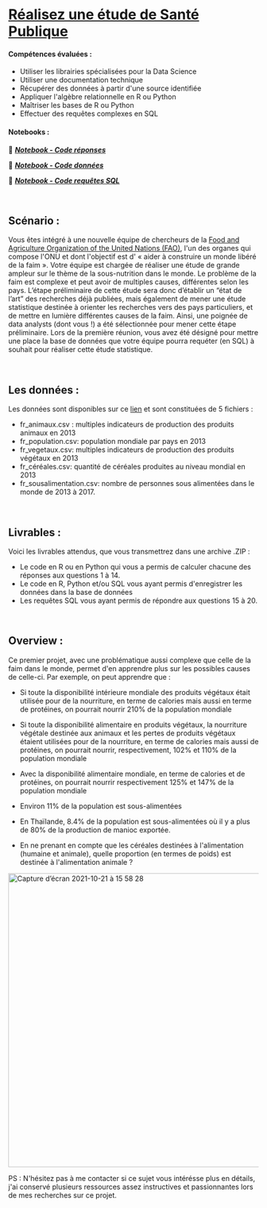 # [Réalisez une étude de Santé Publique](https://openclassrooms.com/fr/paths/65/projects/145/assignment)


#### Compétences évaluées : 

  - Utiliser les librairies spécialisées pour la Data Science
  - Utiliser une documentation technique
  - Récupérer des données à partir d'une source identifiée
  - Appliquer l'algèbre relationnelle en R ou Python
  - Maîtriser les bases de R ou Python
  - Effectuer des requêtes complexes en SQL 

#### Notebooks :

📗 ***[Notebook - Code réponses](https://github.com/Gladouu/P3/blob/main/P3_01_coderéponses.ipynb)***

📗 ***[Notebook - Code données](https://github.com/Gladouu/P3/blob/main/P3_02_codedonnées.ipynb)***

📗 ***[Notebook - Code requêtes SQL](https://github.com/Gladouu/P3/blob/main/P3_03_coderequetessql.ipynb)***

<br>

## Scénario : 

Vous êtes intégré à une nouvelle équipe de chercheurs de la [Food and Agriculture Organization of the United Nations (FAO)](https://fr.wikipedia.org/wiki/Organisation_des_Nations_unies_pour_l%27alimentation_et_l%27agriculture), l'un des organes qui compose l'ONU et dont l'objectif est d' « aider à construire un monde libéré de la faim ».
Votre équipe est chargée de réaliser une étude de grande ampleur sur le thème de la sous-nutrition dans le monde.
Le problème de la faim est complexe et peut avoir de multiples causes, différentes selon les pays. L’étape préliminaire de cette étude sera donc d’établir un “état de l’art” des recherches déjà publiées, mais également de mener une étude statistique destinée à orienter les recherches vers des pays particuliers, et de mettre en lumière différentes causes de la faim. Ainsi, une poignée de data analysts (dont vous !) a été sélectionnée pour mener cette étape préliminaire. Lors de la première réunion, vous avez été désigné pour mettre une place la base de données que votre équipe pourra requéter (en SQL) à souhait pour réaliser cette étude statistique.
 
<br> 

## Les données : 

Les données sont disponibles sur ce [lien](https://s3-eu-west-1.amazonaws.com/static.oc-static.com/prod/courses/files/Parcours+Data+Analyst/Projet+4/FAO_2013_fr.zip) et sont constituées de 5 fichiers :
  - fr_animaux.csv : multiples indicateurs de production des produits animaux en 2013
  - fr_population.csv: population mondiale par pays en 2013
  - fr_vegetaux.csv: multiples indicateurs de production des produits végétaux en 2013
  - fr_céréales.csv: quantité de céréales produites au niveau mondial en 2013    
  - fr_sousalimentation.csv: nombre de personnes sous alimentées dans le monde de 2013 à 2017.

<br>

## Livrables : 

Voici les livrables attendus, que vous transmettrez dans une archive .ZIP :
  - Le code en R ou en Python qui vous a permis de calculer chacune des réponses aux questions 1 à 14.
  - Le code en R, Python et/ou SQL vous ayant permis d'enregistrer les données dans la base de données
  - Les requêtes SQL vous ayant permis de répondre aux questions 15 à 20. 

<br>

## Overview : 

  Ce premier projet, avec une problématique aussi complexe que celle de la faim dans le monde, permet d'en apprendre plus sur les possibles causes de celle-ci. Par exemple, on peut apprendre que : 
  
   - Si toute la disponibilité intérieure mondiale des produits végétaux était utilisée pour de la nourriture, en terme de calories mais aussi en terme de                 protéines, on pourrait nourrir 210% de la population mondiale
      
   - Si toute la disponibilité alimentaire en produits végétaux, la nourriture végétale destinée aux animaux et les pertes de produits végétaux étaient utilisées pour de la nourriture, en terme de calories mais aussi de protéines, on pourrait nourrir, respectivement, 102% et 110% de la population mondiale
      
   - Avec la disponibilité alimentaire mondiale, en terme de calories et de protéines, on pourrait nourrir respectivement 125% et 147% de la population mondiale
      
   - Environ 11% de la population est sous-alimentées
      
   - En Thaïlande, 8.4% de la population est sous-alimentées où il y a plus de 80% de la production de manioc exportée. 

   - En ne prenant en compte que les céréales destinées à l'alimentation (humaine et animale), quelle proportion (en termes de poids) est destinée à l'alimentation animale ?

<img width="592" alt="Capture d’écran 2021-10-21 à 15 58 28" src="https://user-images.githubusercontent.com/45063193/138293163-04ea62fa-6b56-4c37-bbaa-62a812996642.png">


PS : N'hésitez pas à me contacter si ce sujet vous intérésse plus en détails, j'ai conservé plusieurs ressources assez instructives et passionnantes lors de mes recherches sur ce projet. 

  
